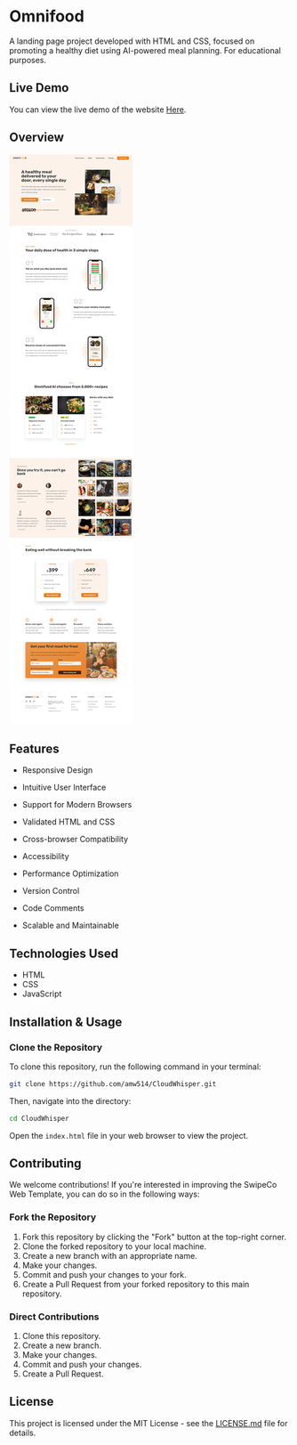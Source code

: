 # Omnifood
A landing page project developed with HTML and CSS, focused on promoting a healthy diet using AI-powered meal planning. For educational purposes.


## Live Demo

You can view the live demo of the website [Here](https://amw514.github.io/Omnifood/).

## Overview

![Screenshot](https://github.com/amw514/Omnifood/blob/main/img/Omnifood-screenshot-min.png)



## Features

- Responsive Design

- Intuitive User Interface

- Support for Modern Browsers

- Validated HTML and CSS
  
- Cross-browser Compatibility

- Accessibility
  
- Performance Optimization
  
- Version Control
  
- Code Comments

- Scalable and Maintainable

## Technologies Used

- HTML
- CSS
- JavaScript

## Installation & Usage

### Clone the Repository

To clone this repository, run the following command in your terminal:

```bash
git clone https://github.com/amw514/CloudWhisper.git
```

Then, navigate into the directory:

```bash
cd CloudWhisper
```

Open the `index.html` file in your web browser to view the project.

## Contributing

We welcome contributions! If you're interested in improving the SwipeCo Web Template, you can do so in the following ways:

### Fork the Repository

1. Fork this repository by clicking the "Fork" button at the top-right corner.
2. Clone the forked repository to your local machine.
3. Create a new branch with an appropriate name.
4. Make your changes.
5. Commit and push your changes to your fork.
6. Create a Pull Request from your forked repository to this main repository.

### Direct Contributions

1. Clone this repository.
2. Create a new branch.
3. Make your changes.
4. Commit and push your changes.
5. Create a Pull Request.

## License

This project is licensed under the MIT License - see the [LICENSE.md](https://github.com/amw514/Omnifood/blob/main/LICENSE) file for details.

